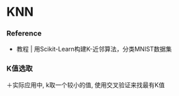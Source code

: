 # KNN

### Reference
- 教程 | 用Scikit-Learn构建K-近邻算法，分类MNIST数据集

### K值选取
＋实际应用中, k取一个较小的值, 使用交叉验证来找最有K值